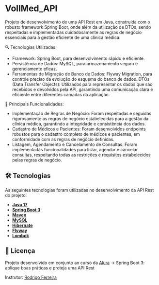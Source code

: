 # VollMed_API

Projeto de desenvolvimento de uma API Rest em Java, construída com o robusto framework Spring Boot, onde além da utilização de DTOs, sendo respeitadas e implementadas cuidadosamente as regras de negócio essenciais para a gestão eficiente de uma clínica médica.

🔍 Tecnologias Utilizadas:

-  Framework: Spring Boot, para desenvolvimento rápido e eficiente.
-  Persistência de Dados: MySQL, para armazenamento seguro e gerenciamento eficaz.
-  Ferramentas de Migração de Banco de Dados: Flyway Migration, para controle preciso da evolução do esquema do banco de dados.
DTOs (Data Transfer Objects): Utilizados para representar os dados que são recebidos e devolvidos pela API, garantindo uma comunicação clara e eficiente entre diferentes camadas da aplicação.

📌 Principais Funcionalidades:

-  Implementação de Regras de Negócio: Foram respeitadas e seguidas rigorosamente as regras de negócio estabelecidas para a gestão da clínica médica, garantindo a integridade e consistência dos dados.
-  Cadastro de Médicos e Pacientes: Foram desenvolvidos endpoints robustos para o cadastro completo de médicos e pacientes, em conformidade com as regras de negócio definidas.
-  Listagem, Agendamento e Cancelamento de Consultas: Foram implementadas funcionalidades para listar, agendar e cancelar consultas, respeitando todas as restrições e requisitos estabelecidos pelas regras de negócio.

## 🛠 Tecnologias

As seguintes tecnologias foram utilizadas no desenvolvimento da API Rest do projeto:

- **[Java 17](https://www.oracle.com/java)**
- **[Spring Boot 3](https://spring.io/projects/spring-boot)**
- **[Maven](https://maven.apache.org)**
- **[MySQL](https://www.mysql.com)**
- **[Hibernate](https://hibernate.org)**
- **[Flyway](https://flywaydb.org)**
- **[Lombok](https://projectlombok.org)**

## 📝 Licença

Projeto desenvolvido em conjunto ao curso da [Alura](https://www.alura.com.br) -> Spring Boot 3: aplique boas práticas e proteja uma API Rest 

Instrutor: [Rodrigo Ferreira](https://cursos.alura.com.br/user/rodrigo-ferreira)